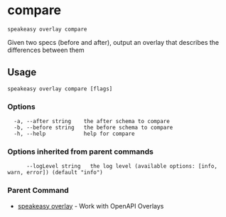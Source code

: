 # compare  
`speakeasy overlay compare`  


Given two specs (before and after), output an overlay that describes the differences between them  

## Usage

```
speakeasy overlay compare [flags]
```

### Options

```
  -a, --after string    the after schema to compare
  -b, --before string   the before schema to compare
  -h, --help            help for compare
```

### Options inherited from parent commands

```
      --logLevel string   the log level (available options: [info, warn, error]) (default "info")
```

### Parent Command

* [speakeasy overlay](README.md)	 - Work with OpenAPI Overlays
